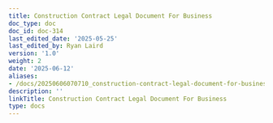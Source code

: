 ```yaml
---
title: Construction Contract Legal Document For Business
doc_type: doc
doc_id: doc-314
last_edited_date: '2025-05-25'
last_edited_by: Ryan Laird
version: '1.0'
weight: 2
date: '2025-06-12'
aliases:
- /docs/20250606070710_construction-contract-legal-document-for-business_1_1/
description: ''
linkTitle: Construction Contract Legal Document For Business
type: docs
---
```


